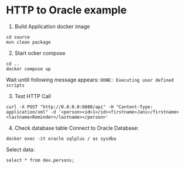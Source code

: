 # HTTP to Oracle example

1. Build Application docker image
```
cd source
mvn clean package
```

2. Start ocker compose
```
cd ..
docker compose up
```
Wait untill following message appears: `DONE: Executing user defined scripts`

3. Test HTTP Call
```
curl -X POST "http://0.0.0.0:8080/api" -H "Content-Type: application/xml" -d '<person><id>1</id><firstname>Jani</firstname><lastname>Reminder</lastname></person>'       
```

4. Check database table
Connect to Oracle Database:
```
docker exec -it oracle sqlplus / as sysdba
```
Select data:
```
select * from dev.persons;
```

